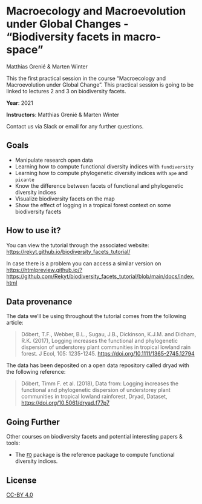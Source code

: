 Macroecology and Macroevolution under Global Changes - “Biodiversity
facets in macro-space”
================
Matthias Grenié & Marten Winter

<!-- README.md is generated from README.Rmd. Please edit that file -->

This the first practical session in the course “Macroecology and
Macroevolution under Global Change”. This practical session is going to
be linked to lectures 2 and 3 on biodiversity facets.

**Year**: 2021

**Instructors**: Matthias Grenié & Marten Winter

Contact us via Slack or email for any further questions.

## Goals

-   Manipulate research open data
-   Learning how to compute functional diversity indices with
    `fundiversity`
-   Learning how to compute phylogenetic diversity indices with `ape`
    and `picante`
-   Know the difference between facets of functional and phylogenetic
    diversity indices
-   Visualize biodiversity facets on the map
-   Show the effect of logging in a tropical forest context on some
    biodiversity facets

## How to use it?

You can view the tutorial through the associated website:
<https://rekyt.github.io/biodiversity_facets_tutorial/>

In case there is a problem you can access a similar version on
<https://htmlpreview.github.io/?https://github.com/Rekyt/biodiversity_facets_tutorial/blob/main/docs/index.html>

## Data provenance

The data we’ll be using throughout the tutorial comes from the following
article:

> Döbert, T.F., Webber, B.L., Sugau, J.B., Dickinson, K.J.M. and Didham,
> R.K. (2017), Logging increases the functional and phylogenetic
> dispersion of understorey plant communities in tropical lowland rain
> forest. J Ecol, 105: 1235-1245.
> <https://doi.org/10.1111/1365-2745.12794>

The data has been deposited on a open data repository called dryad with
the following reference:

> Döbert, Timm F. et al. (2018), Data from: Logging increases the
> functional and phylogenetic dispersion of understorey plant
> communities in tropical lowland rainforest, Dryad, Dataset,
> <https://doi.org/10.5061/dryad.f77p7>

## Going Further

Other courses on biodiversity facets and potential interesting papers &
tools:

-   The [`FD`](https://cran.r-project.org/package=FD) package is the
    reference package to compute functional diversity indices.

## License

[CC-BY 4.0](https://creativecommons.org/licenses/by/4.0/)
